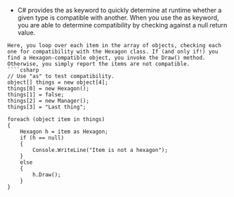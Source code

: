 - C# provides the as keyword to quickly determine at runtime whether a given type is compatible with another. When you use the as keyword, you are able to determine compatibility by checking against a null return value.
```ad-example
Here, you loop over each item in the array of objects, checking each one for compatibility with the Hexagon class. If (and only if!) you find a Hexagon-compatible object, you invoke the Draw() method. Otherwise, you simply report the items are not compatible.
````csharp
// Use "as" to test compatibility.  
object[] things = new object[4];  
things[0] = new Hexagon();  
things[1] = false;  
things[2] = new Manager();  
things[3] = "Last thing";  

foreach (object item in things)  
{  
	Hexagon h = item as Hexagon;  
	if (h == null)  
	{  
		Console.WriteLine("Item is not a hexagon");  
	}  
	else  
	{  
		h.Draw();  
	}  
}
```